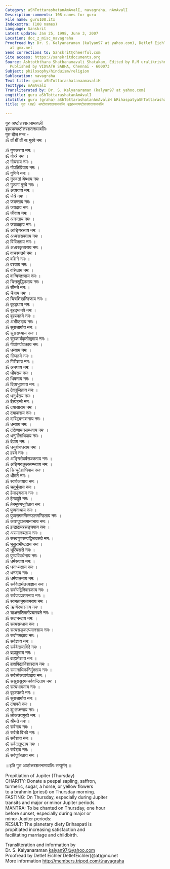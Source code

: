 ```yaml
---
Category: aShTottarashatanAmAvalI, navagraha, nAmAvalI
Description-comments: 108 names for guru
File name: guru108.itx
Indexextra: (108 names)
Language: Sanskrit
Latest update: Jan 25, 1998, June 3, 2007
Location: doc_z_misc_navagraha
Proofread by: Dr. S. Kalyanaraman (kalyan97 at yahoo.com), Detlef Eichler DetlefEichler
  at gmx.net
Send corrections to: Sanskrit@cheerful.com
Site access: https://sanskritdocuments.org
Source: Ashtoththara Shathanamavali Shatakam, Edited by R.M uralikrishna Srowthigal,
  Published by VIDVATH SABHA, Chennai - 600073
Subject: philosophy/hinduism/religion
Sublocation: navagraha
Text title: guru aShTottarashatanaamavaliH
Texttype: nAmAvalI
Transliterated by: Dr. S. Kalyanaraman (kalyan97 at yahoo.com)
engtitle: guru aShTottarashatanAmAvalI
itxtitle: guru (graha) aShTottarashatanAmAvaliH bRihaspatyaShTottarashatanAmAvaliH
title: गुरु (ग्रह) अष्टोत्तरशतनामावलिः बृइहस्पत्यष्टोत्तरशतनामावलिः

---
```

  
 गुरु अष्टोत्तरशतनामावली   
बृहस्पत्यष्टोत्तरशतनामावलिः  
गुरु बीज मन्त्र -  
ॐ ग्राँ ग्रीं ग्रौं सः गुरवे नमः ।  
  
ॐ गुणकराय नमः ।  
ॐ गोप्त्रे नमः ।  
ॐ गोचराय नमः ।  
ॐ गोपतिप्रियाय नमः ।  
ॐ गुणिने नमः ।  
ॐ गुणवतां श्रेष्थाय नमः ।  
ॐ गुरूणां गुरवे नमः ।  
ॐ अव्ययाय नमः ।  
ॐ जेत्रे नमः ।  
ॐ जयन्ताय नमः ।  
ॐ जयदाय नमः ।  
ॐ जीवाय नमः ।  
ॐ अनन्ताय नमः ।  
ॐ जयावहाय नमः ।  
ॐ आङ्गिरसाय नमः ।  
ॐ अध्वरासक्ताय नमः ।  
ॐ विविक्ताय नमः ।  
ॐ अध्वरकृत्पराय नमः ।  
ॐ वाचस्पतये नमः ।  
ॐ वशिने नमः ।  
ॐ वश्याय नमः ।  
ॐ वरिष्ठाय नमः ।  
ॐ वाग्विचक्षणाय नमः ।  
ॐ चित्तशुद्धिकराय नमः ।  
ॐ श्रीमते नमः ।  
ॐ चैत्राय नमः ।  
ॐ चित्रशिखण्डिजाय नमः ।  
ॐ बृहद्रथाय नमः ।  
ॐ बृहद्भानवे नमः ।  
ॐ बृहस्पतये नमः ।  
ॐ अभीष्टदाय नमः ।  
ॐ सुराचार्याय नमः ।  
ॐ सुराराध्याय नमः ।  
ॐ सुरकार्यकृतोद्यमाय नमः ।  
ॐ गीर्वाणपोषकाय नमः ।  
ॐ धन्याय नमः ।  
ॐ गीष्पतये नमः ।  
ॐ गिरीशाय नमः ।  
ॐ अनघाय नमः ।  
ॐ धीवराय नमः ।  
ॐ धिषणाय नमः ।  
ॐ दिव्यभूषणाय नमः ।  
ॐ देवपूजिताय नमः ।  
ॐ धनुर्धराय नमः ।  
ॐ दैत्यहन्त्रे नमः ।  
ॐ दयासाराय नमः ।  
ॐ दयाकराय नमः ।  
ॐ दारिद्र्यनाशनाय नमः ।  
ॐ धन्याय नमः ।  
ॐ दक्षिणायनसम्भवाय नमः ।  
ॐ धनुर्मीनाधिपाय नमः ।  
ॐ देवाय नमः ।  
ॐ धनुर्बाणधराय नमः ।  
ॐ हरये नमः ।  
ॐ अङ्गिरोवर्षसञ्जताय नमः ।  
ॐ अङ्गिरःकुलसम्भवाय नमः ।  
ॐ सिन्धुदेशाधिपाय नमः ।  
ॐ धीमते नमः ।  
ॐ स्वर्णकायाय नमः ।  
ॐ चतुर्भुजाय नमः ।  
ॐ हेमाङ्गदाय नमः ।  
ॐ हेमवपुषे नमः ।  
ॐ हेमभूषणभूषिताय नमः ।  
ॐ पुष्यनाथाय नमः ।  
ॐ पुष्यरागमणिमण्डलमण्डिताय नमः ।  
ॐ काशपुष्पसमानाभाय नमः ।  
ॐ इन्द्राद्यमरसङ्घपाय नमः ।  
ॐ असमानबलाय नमः ।  
ॐ सत्त्वगुणसम्पद्विभावसवे नमः ।  
ॐ भूसुराभीष्टदाय नमः ।  
ॐ भूरियशसे नमः ।  
ॐ पुण्यविवर्धनाय नमः ।  
ॐ धर्मरूपाय नमः ।  
ॐ धनाध्यक्षाय नमः ।  
ॐ धनदाय नमः ।  
ॐ धर्मपालनाय नमः ।  
ॐ सर्ववेदार्थतत्त्वज्ञाय नमः ।  
ॐ सर्वापद्विनिवारकाय नमः ।  
ॐ सर्वपापप्रशमनाय नमः ।  
ॐ स्वमतानुगतामराय नमः ।  
ॐ ऋग्वेदपारगाय नमः ।  
ॐ ऋक्षराशिमार्गप्रचारवते नमः ।  
ॐ सदानन्दाय नमः ।  
ॐ सत्यसन्धाय नमः ।  
ॐ सत्यसङ्कल्पमानसाय नमः ।  
ॐ सर्वागमज्ञाय नमः ।  
ॐ सर्वज्ञाय नमः ।  
ॐ सर्ववेदान्तविदे नमः ।  
ॐ ब्रह्मपुत्राय नमः ।  
ॐ ब्राह्मणेशाय नमः ।  
ॐ ब्रह्मविद्याविशारदाय नमः ।  
ॐ समानाधिकनिर्मुक्ताय नमः ।  
ॐ सर्वलोकवशंवदाय नमः ।  
ॐ ससुरासुरगन्धर्ववन्दिताय नमः ।  
ॐ सत्यभाषणाय नमः ।  
ॐ बृहस्पतये नमः ।  
ॐ सुराचार्याय नमः ।  
ॐ दयावते नमः ।  
ॐ शुभलक्षणाय नमः ।  
ॐ लोकत्रयगुरवे नमः ।  
ॐ श्रीमते नमः ।  
ॐ सर्वगाय नमः ।  
ॐ सर्वतो विभवे नमः ।  
ॐ सर्वेशाय नमः ।  
ॐ सर्वदातुष्टाय नमः ।  
ॐ सर्वदाय नमः ।  
ॐ सर्वपूजिताय नमः ।  
  
॥ इति गुरु अष्टोत्तरशतनामावलिः सम्पूर्णम् ॥  
  
  
  
Propitiation of Jupiter (Thursday)  
CHARITY: Donate a peepal sapling, saffron,  
turmeric, sugar, a horse, or yellow flowers  
to a brahmin (priest) on Thursday morning.  
FASTING: On Thursday, especially during Jupiter  
transits and major or minor Jupiter periods.  
MANTRA: To be chanted on Thursday, one hour  
before sunset, especially during major or  
minor Jupiter periods:    
RESULT: The planetary diety Brihaspati is  
propitiated increasing satisfaction and  
facilitating marriage and childbirth.  
  
Transliteration and information by  
Dr. S. Kalyanaraman kalyan97@yahoo.com  
Proofread by Detlef Eichler DetlefEichler(@at)gmx.net  
More information http://members.tripod.com/ऽnavagraha  
  
